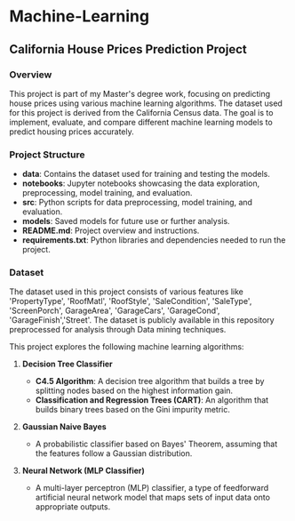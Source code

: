 # Machine-Learning

## California House Prices Prediction Project

### Overview

This project is part of my Master's degree work, focusing on predicting house prices using various machine learning algorithms. The dataset used for this project is derived from the California Census data. The goal is to implement, evaluate, and compare different machine learning models to predict housing prices accurately.

### Project Structure

- **data**: Contains the dataset used for training and testing the models.
- **notebooks**: Jupyter notebooks showcasing the data exploration, preprocessing, model training, and evaluation.
- **src**: Python scripts for data preprocessing, model training, and evaluation.
- **models**: Saved models for future use or further analysis.
- **README.md**: Project overview and instructions.
- **requirements.txt**: Python libraries and dependencies needed to run the project.

### Dataset
The dataset used in this project consists of various features like 'PropertyType', 'RoofMatl', 'RoofStyle', 'SaleCondition', 'SaleType', 'ScreenPorch', GarageArea', 'GarageCars', 'GarageCond', 'GarageFinish','Street'. The dataset is publicly available in this repository preprocessed for analysis through Data mining techniques.

This project explores the following machine learning algorithms:

1. **Decision Tree Classifier**
   - **C4.5 Algorithm**: A decision tree algorithm that builds a tree by splitting nodes based on the highest information gain.
   - **Classification and Regression Trees (CART)**: An algorithm that builds binary trees based on the Gini impurity metric.

2. **Gaussian Naive Bayes**
   - A probabilistic classifier based on Bayes' Theorem, assuming that the features follow a Gaussian distribution.

3. **Neural Network (MLP Classifier)**
   - A multi-layer perceptron (MLP) classifier, a type of feedforward artificial neural network model that maps sets of input data onto appropriate outputs.
